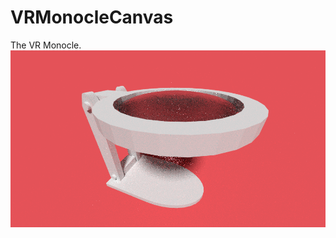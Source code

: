 # VRMonocleCanvas
The VR Monocle.
![](scope2.png)

[image]: https://github.com/MagusDei/VRMonocleCanvas/blob/master/scope2.png "A quick render, come see the product at our table"
